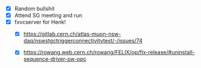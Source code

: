 - [x] Random bullshit
- [x] Attend SG meeting and run
- [x] fxvcserver for Henk!
  - [x] https://gitlab.cern.ch/atlas-muon-nsw-daq/nswstgctriggerconnectivitytest/-/issues/74
  - [x] https://rowang.web.cern.ch/rowang/FELIX/op/flx-release/#uninstall-sequence-driver-sw-opc
  
